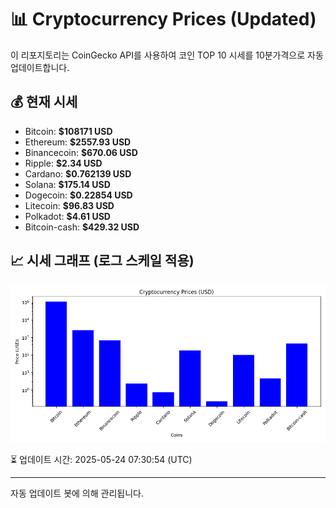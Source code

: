
# 📊 Cryptocurrency Prices (Updated)

이 리포지토리는 CoinGecko API를 사용하여 코인 TOP 10 시세를 10분가격으로 자동 업데이트합니다.

## 💰 현재 시세
- Bitcoin: **$108171 USD**
- Ethereum: **$2557.93 USD**
- Binancecoin: **$670.06 USD**
- Ripple: **$2.34 USD**
- Cardano: **$0.762139 USD**
- Solana: **$175.14 USD**
- Dogecoin: **$0.22854 USD**
- Litecoin: **$96.83 USD**
- Polkadot: **$4.61 USD**
- Bitcoin-cash: **$429.32 USD**

## 📈 시세 그래프 (로그 스케일 적용)
![Crypto Prices](crypto_prices.png)

⏳ 업데이트 시간: 2025-05-24 07:30:54 (UTC)

---
자동 업데이트 봇에 의해 관리됩니다.
